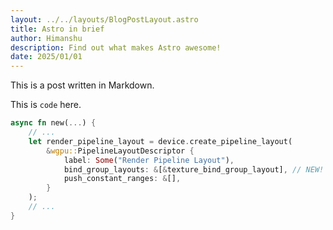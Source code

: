 ```yaml
---
layout: ../../layouts/BlogPostLayout.astro
title: Astro in brief
author: Himanshu
description: Find out what makes Astro awesome!
date: 2025/01/01
---
```


This is a post written in Markdown.

This is `code` here.

```rust
async fn new(...) {
    // ...
    let render_pipeline_layout = device.create_pipeline_layout(
        &wgpu::PipelineLayoutDescriptor {
            label: Some("Render Pipeline Layout"),
            bind_group_layouts: &[&texture_bind_group_layout], // NEW!
            push_constant_ranges: &[],
        }
    );
    // ...
}
```
